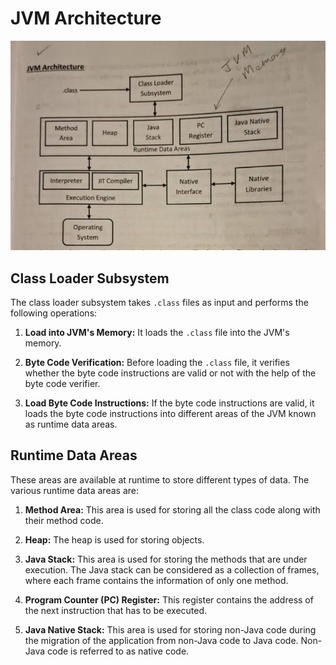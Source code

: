 # JVM Architecture

![alt text](https://github.com/rshubhankar11/Notes/blob/main/Java/Charts%20PNG/JVM%20Architecture.jpg)

## Class Loader Subsystem

The class loader subsystem takes `.class` files as input and performs the following operations:

1. **Load into JVM's Memory:** It loads the `.class` file into the JVM's memory.

2. **Byte Code Verification:** Before loading the `.class` file, it verifies whether the byte code instructions are valid or not with the help of the byte code verifier.

3. **Load Byte Code Instructions:** If the byte code instructions are valid, it loads the byte code instructions into different areas of the JVM known as runtime data areas.

## Runtime Data Areas

These areas are available at runtime to store different types of data. The various runtime data areas are:

1. **Method Area:** This area is used for storing all the class code along with their method code.

2. **Heap:** The heap is used for storing objects.

3. **Java Stack:** This area is used for storing the methods that are under execution. The Java stack can be considered as a collection of frames, where each frame contains the information of only one method.

4. **Program Counter (PC) Register:** This register contains the address of the next instruction that has to be executed.

5. **Java Native Stack:** This area is used for storing non-Java code during the migration of the application from non-Java code to Java code. Non-Java code is referred to as native code.
